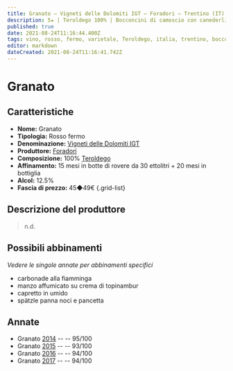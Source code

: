 ```yaml
---
title: Granato – Vigneti delle Dolomiti IGT – Foradori – Trentino (IT) – 45◆49€
description: 5★ | Teroldego 100% | Bocconcini di camoscio con canederli al burro – Costatine di capriolo alle prugne – Bocconcini di manzo alle spezie – Cappello del prete con bacche di ginepro e alloro
published: true
date: 2021-08-24T11:16:44.400Z
tags: vino, rosso, fermo, varietale, Teroldego, italia, trentino, bocconcini di camoscio con canederli al burro, costatine di capriolo alle prugne, bocconcini di manzo alle spezie, cappello del prete con bacche di ginepro e alloro, 45◆49€, 5 stelle
editor: markdown
dateCreated: 2021-08-24T11:16:41.742Z
---
```


# Granato

## Caratteristiche
- **Nome:** Granato 
- **Tipologia:** Rosso fermo
- **Denominazione:** [Vigneti delle Dolomiti IGT](/denominazioni/Italia/Trentino/IGT/Vigneti-delle-Dolomiti)
- **Produttore:** [Foradori](/produttori/Italia/Trentino/Foradori) 
- **Composizione:** 100% [Teroldego](/vitigni/Italia/bacca-nera/teroldego)
- **Affinamento:** 15 mesi in botte di rovere da 30 ettolitri + 20 mesi in bottiglia 
- **Alcol:** 12.5%
- **Fascia di prezzo:** 45◆49€
{.grid-list}

## Descrizione del produttore

> n.d.


## Possibili abbinamenti
*Vedere le singole annate per abbinamenti specifici*

- carbonade alla fiamminga
- manzo affumicato su crema di topinambur
- capretto in umido
- spätzle panna noci e pancetta

## Annate
- Granato [2014](vini/Italia/Trentino/Foradori/Granato/2014) -- <span class="star-5"></span> -- 95/100
- Granato [2015](vini/Italia/Trentino/Foradori/Granato/2015) -- <span class="star-5"></span> -- 93/100 
- Granato [2016](vini/Italia/Trentino/Foradori/Granato/2016) -- <span class="star-5"></span> -- 94/100
- Granato [2017](vini/Italia/Trentino/Foradori/Granato/2017) -- <span class="star-5"></span> -- 94/100


